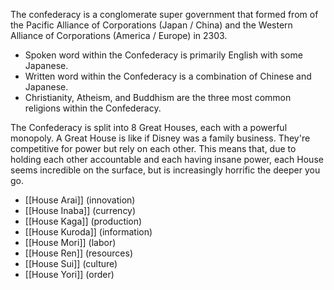 The confederacy is a conglomerate super government that formed from of the Pacific Alliance of Corporations (Japan / China) and the Western Alliance of Corporations (America / Europe) in 2303.
- Spoken word within the Confederacy is primarily English with some Japanese.
- Written word within the Confederacy is a combination of Chinese and Japanese.
- Christianity, Atheism, and Buddhism are the three most common religions within the Confederacy.

The Confederacy is split into 8 Great Houses, each with a powerful monopoly. A Great House is like if Disney was a family business. They're competitive for power but rely on each other. This means that, due to holding each other accountable and each having insane power, each House seems incredible on the surface, but is increasingly horrific the deeper you go.
- [[House Arai]] (innovation)
- [[House Inaba]] (currency)
- [[House Kaga]] (production)
- [[House Kuroda]] (information)
- [[House Mori]] (labor)
- [[House Ren]] (resources)
- [[House Sui]] (culture)
- [[House Yori]] (order)